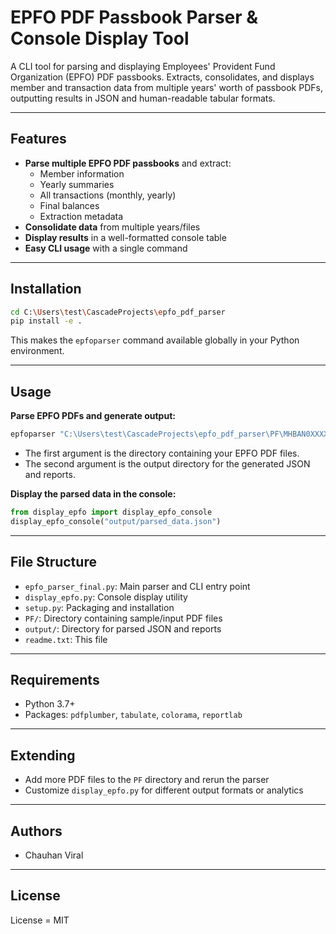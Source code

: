 # EPFO PDF Passbook Parser & Console Display Tool

A CLI tool for parsing and displaying Employees' Provident Fund Organization (EPFO) PDF passbooks. Extracts, consolidates, and displays member and transaction data from multiple years' worth of passbook PDFs, outputting results in JSON and human-readable tabular formats.

---

## Features
- **Parse multiple EPFO PDF passbooks** and extract:
  - Member information
  - Yearly summaries
  - All transactions (monthly, yearly)
  - Final balances
  - Extraction metadata
- **Consolidate data** from multiple years/files
- **Display results** in a well-formatted console table
- **Easy CLI usage** with a single command

---

## Installation

```bash
cd C:\Users\test\CascadeProjects\epfo_pdf_parser
pip install -e .
```
This makes the `epfoparser` command available globally in your Python environment.

---

## Usage

**Parse EPFO PDFs and generate output:**
```bash
epfoparser "C:\Users\test\CascadeProjects\epfo_pdf_parser\PF\MHBAN0XXXXXXXX" "C:\Users\test\CascadeProjects\epfo_pdf_parser\output"
```
- The first argument is the directory containing your EPFO PDF files.
- The second argument is the output directory for the generated JSON and reports.

**Display the parsed data in the console:**
```python
from display_epfo import display_epfo_console
display_epfo_console("output/parsed_data.json")
```

---

## File Structure
- `epfo_parser_final.py`: Main parser and CLI entry point
- `display_epfo.py`: Console display utility
- `setup.py`: Packaging and installation
- `PF/`: Directory containing sample/input PDF files
- `output/`: Directory for parsed JSON and reports
- `readme.txt`: This file

---

## Requirements
- Python 3.7+
- Packages: `pdfplumber`, `tabulate`, `colorama`, `reportlab`

---

## Extending
- Add more PDF files to the `PF` directory and rerun the parser
- Customize `display_epfo.py` for different output formats or analytics

---

## Authors
- Chauhan Viral 

---

## License
License = MIT
